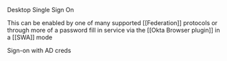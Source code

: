 Desktop Single Sign On

This can be enabled by one of many supported [[Federation]] protocols
or through more of a password fill in service via the [[Okta Browser plugin]] in a [[SWA]] mode

Sign-on with AD creds

